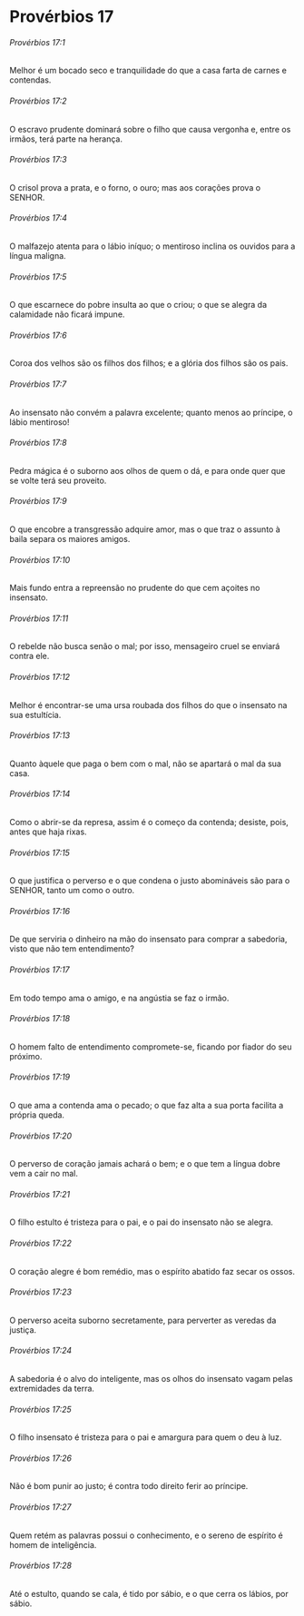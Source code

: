 # Provérbios 17

###### Provérbios 17:1

Melhor é um bocado seco e tranquilidade do que a casa farta de carnes e contendas.

###### Provérbios 17:2

O escravo prudente dominará sobre o filho que causa vergonha e, entre os irmãos, terá parte na herança.

###### Provérbios 17:3

O crisol prova a prata, e o forno, o ouro; mas aos corações prova o SENHOR.

###### Provérbios 17:4

O malfazejo atenta para o lábio iníquo; o mentiroso inclina os ouvidos para a língua maligna.

###### Provérbios 17:5

O que escarnece do pobre insulta ao que o criou; o que se alegra da calamidade não ficará impune.

###### Provérbios 17:6

Coroa dos velhos são os filhos dos filhos; e a glória dos filhos são os pais.

###### Provérbios 17:7

Ao insensato não convém a palavra excelente; quanto menos ao príncipe, o lábio mentiroso!

###### Provérbios 17:8

Pedra mágica é o suborno aos olhos de quem o dá, e para onde quer que se volte terá seu proveito.

###### Provérbios 17:9

O que encobre a transgressão adquire amor, mas o que traz o assunto à baila separa os maiores amigos.

###### Provérbios 17:10

Mais fundo entra a repreensão no prudente do que cem açoites no insensato.

###### Provérbios 17:11

O rebelde não busca senão o mal; por isso, mensageiro cruel se enviará contra ele.

###### Provérbios 17:12

Melhor é encontrar-se uma ursa roubada dos filhos do que o insensato na sua estultícia.

###### Provérbios 17:13

Quanto àquele que paga o bem com o mal, não se apartará o mal da sua casa.

###### Provérbios 17:14

Como o abrir-se da represa, assim é o começo da contenda; desiste, pois, antes que haja rixas.

###### Provérbios 17:15

O que justifica o perverso e o que condena o justo abomináveis são para o SENHOR, tanto um como o outro.

###### Provérbios 17:16

De que serviria o dinheiro na mão do insensato para comprar a sabedoria, visto que não tem entendimento?

###### Provérbios 17:17

Em todo tempo ama o amigo, e na angústia se faz o irmão.

###### Provérbios 17:18

O homem falto de entendimento compromete-se, ficando por fiador do seu próximo.

###### Provérbios 17:19

O que ama a contenda ama o pecado; o que faz alta a sua porta facilita a própria queda.

###### Provérbios 17:20

O perverso de coração jamais achará o bem; e o que tem a língua dobre vem a cair no mal.

###### Provérbios 17:21

O filho estulto é tristeza para o pai, e o pai do insensato não se alegra.

###### Provérbios 17:22

O coração alegre é bom remédio, mas o espírito abatido faz secar os ossos.

###### Provérbios 17:23

O perverso aceita suborno secretamente, para perverter as veredas da justiça.

###### Provérbios 17:24

A sabedoria é o alvo do inteligente, mas os olhos do insensato vagam pelas extremidades da terra.

###### Provérbios 17:25

O filho insensato é tristeza para o pai e amargura para quem o deu à luz.

###### Provérbios 17:26

Não é bom punir ao justo; é contra todo direito ferir ao príncipe.

###### Provérbios 17:27

Quem retém as palavras possui o conhecimento, e o sereno de espírito é homem de inteligência.

###### Provérbios 17:28

Até o estulto, quando se cala, é tido por sábio, e o que cerra os lábios, por sábio.


